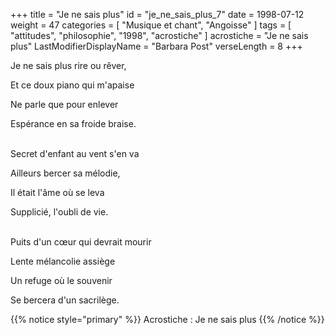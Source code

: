 +++
title = "Je ne sais plus"
id = "je_ne_sais_plus_7"
date = 1998-07-12
weight = 47
categories = [ "Musique et chant", "Angoisse" ]
tags = [ "attitudes", "philosophie", "1998", "acrostiche" ]
acrostiche = "Je ne sais plus"
LastModifierDisplayName = "Barbara Post"
verseLength = 8
+++

Je ne sais plus rire ou rêver,

Et ce doux piano qui m'apaise

Ne parle que pour enlever

Espérance en sa froide braise.

 \
Secret d'enfant au vent s'en va

Ailleurs bercer sa mélodie,

Il était l'âme où se leva

Supplicié, l'oubli de vie.

 \
Puits d'un cœur qui devrait mourir

Lente mélancolie assiège

Un refuge où le souvenir

Se bercera d'un sacrilège.

{{% notice style="primary" %}}
Acrostiche : Je ne sais plus
{{% /notice %}}
